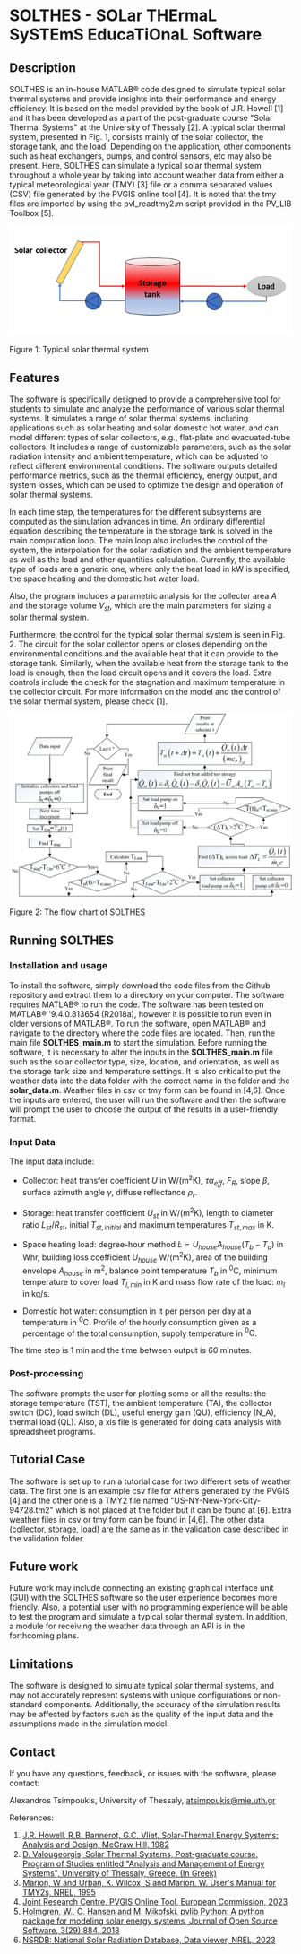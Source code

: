 # SOLTHES - SOLar THErmaL SySTEmS EducaTiOnaL Software

## Description
SOLTHES is an in-house MATLAB® code designed to simulate typical solar thermal systems and provide insights into their performance and energy efficiency. It is based on the model provided by the book of J.R. Howell [1] and it has been developed as a part of the post-graduate course "Solar Thermal Systems" at the University of Thessaly [2]. A typical solar thermal system, presented in Fig. 1, consists mainly of the solar collector, the storage tank, and the load. Depending on the application, other components such as heat exchangers, pumps, and control sensors, etc may also be present. Here, SOLTHES can simulate a typical solar thermal system throughout a whole year by taking into account weather data from either a typical meteorological year (TMY) [3] file or a comma separated values (CSV) file generated by the PVGIS online tool [4]. It is noted that the tmy files are imported by using the pvl_readtmy2.m script provided in the PV_LIB Toolbox [5].

![Typical solar thermal system](figs/Typical_solar_thermal_system.png)

Figure 1: Typical solar thermal system 

## Features

The software is specifically designed to provide a comprehensive tool for students to simulate and analyze the performance of various solar thermal systems. It simulates a range of solar thermal systems, including applications such as solar heating and solar domestic hot water, and can model different types of solar collectors, e.g., flat-plate and evacuated-tube collectors. It includes a range of customizable parameters, such as the solar radiation intensity and ambient temperature, which can be adjusted to reflect different environmental conditions. The software outputs detailed performance metrics, such as the thermal efficiency, energy output, and system losses, which can be used to optimize the design and operation of solar thermal systems.

In each time step, the temperatures for the different subsystems are computed as the simulation advances in time. An ordinary differential equation describing the temperature in the storage tank is solved in the main computation loop. The main loop also includes the control of the system, the interpolation for the solar radiation and the ambient temperature as well as the load and other quantities calculation. Currently, the available type of loads are a generic one, where only the heat load in kW is specified, the space heating and the domestic hot water load.

Also, the program includes a parametric analysis for the collector area $A$ and the storage volume $V_{st}$, which are the main parameters for sizing a solar thermal system.

Furthermore, the control for the typical solar thermal system is seen in Fig. 2. The circuit for the solar collector opens or closes depending on the environmental conditions and the available heat that it can provide to the storage tank. Similarly, when the available heat from the storage tank to the load is enough, then the load circuit opens and it covers the load. Extra controls include the check for the stagnation and maximum temperature in the collector circuit. For more information on the model and the control of the solar thermal system, please check [1].

![flow chart of the code](figs/Flow_chart.png)

Figure 2: The flow chart of SOLTHES

## Running SOLTHES

### Installation and usage

To install the software, simply download the code files from the Github repository and extract them to a directory on your computer. The software requires MATLAB® to run the code.
The software has been tested on MATLAB® '9.4.0.813654 (R2018a), however it is possible to run even in older versions of MATLAB®. To run the software, open MATLAB® and navigate to the directory where the code files are located. Then, run the main file **SOLTHES_main.m** to start the simulation. Before running the software, it is necessary to alter the inputs in the **SOLTHES_main.m** file such as the solar collector type, size, location, and orientation, as well as the storage tank size and temperature settings. It is also critical to put the weather data into the data folder with the correct name in the folder and the **solar_data.m**. Weather files in csv or tmy form can be found in [4,6]. Once the inputs are entered, the user will run the software and then the software will prompt the user to choose the output of the results in a user-friendly format.

### Input Data

The input data include:
-   Collector: heat transfer coefficient $U$ in $\text{W/(m}^2 \text{K})$, $\tau\alpha_{eff}$, $F_{R}$, slope $\beta$,
    surface azimuth angle $\gamma$, diffuse reflectance ${{\rho }_{r}}$.

-   Storage: heat transfer coefficient $U_{st}$ in $\text{W/(m}^2 \text{K})$, length to
    diameter ratio $L_{st}/R_{st}$, initial 
    $T_{st,initial}$ and maximum temperatures $T_{st,max}$ in  $\text{K}$.

-   Space heating load: degree-hour method
    $\dot{L}=U_{house}A_{house}(T_{b}-T_{a})$
    in $\text{Whr}$, building loss coefficient $U_{house}$
    $\text{W/(m}^2 \text{K})$, area of the building envelope
    $A_{house}$ in $\text{m}^2$, balance point temperature
    $T_{b}$ in $^{\text{0}}\text{C}$, minimum temperature to cover
    load $T_{l,min}$ in $\text{K}$ and mass flow rate of the load:
    $m_{l}$ in ${\text{kg}}/{\text{s}}$.

-   Domestic hot water: consumption in lt per person per day at
    a temperature in $^{\text{0}}\text{C}$. Profile of the hourly consumption given as a
    percentage of the total consumption, supply temperature in
    $^{\text{0}}\text{C}$.

The time step is 1 min and the time between output is 60 minutes.

### Post-processing
The software prompts the user for plotting some or all the results: the storage temperature (TST), the ambient temperature (TA), the collector switch (DC), load switch (DL), useful energy gain (QU), efficiency (N_A), thermal load (QL). Also, a xls file is generated for doing data analysis with spreadsheet programs.

## Tutorial Case
The software is set up to run a tutorial case for two different sets of weather data. The first one is an example csv file for Athens generated by the PVGIS [4] and the other one is a TMY2 file named "US-NY-New-York-City-94728.tm2" which is not placed at the folder but it can be found at [6]. Extra weather files in csv or tmy form can be found in [4,6]. The other data (collector, storage, load) are the same as in the validation case described in the validation folder. 

## Future work
Future work may include connecting an existing graphical interface unit (GUI) with the SOLTHES software so the user experience becomes more friendly. Also, a potential user with no programming experience will be able to test the program and simulate a typical solar thermal system. In addition, a module for receiving the weather data through an API is in the forthcoming plans. 

## Limitations
The software is designed to simulate typical solar thermal systems, and may not accurately represent systems with unique configurations or non-standard components. Additionally, the accuracy of the simulation results may be affected by factors such as the quality of the input data and the assumptions made in the simulation model.

## Contact
If you have any questions, feedback, or issues with the software, please contact:

Alexandros Tsimpoukis,
University of Thessaly,
atsimpoukis@mie.uth.gr 


References:
1. [J.R. Howell, R.B. Bannerot, G.C. Vliet, Solar-Thermal Energy Systems: Analysis and Design, McGraw Hill, 1982](https://www.amazon.com/Solar-Thermal-Energy-Systems-Analysis-Design/dp/0070306036 "Go to book")
2. [D. Valougeorgis, Solar Thermal Systems, Post-graduate course, Program of Studies entitled "Analysis and Management of Energy Systems", University of Thessaly, Greece. (In Greek)](http://www.mie.uth.gr/n_one_mathima.asp?id=163&cat=1&tp= "Go to course")
3. [Marion, W and Urban, K. Wilcox, S and Marion, W. User's Manual for TMY2s, NREL, 1995](https://www.nrel.gov/docs/legosti/old/7668.pdf "Go to Manual")
4. [Joint Research Centre, PVGIS Online Tool, European Commission, 2023](https://re.jrc.ec.europa.eu/pvg_tools/en/tools.html "Go to website")
6. [Holmgren, W., C. Hansen and M. Mikofski. pvlib Python: A python package for modeling solar energy systems, Journal of Open Source Software, 3(29) 884, 2018](https://pvpmc.sandia.gov/app/uploads/sites/243/2022/10/10.21105.joss_.00884.pdf "Go to website")
6. [NSRDB: National Solar Radiation Database, Data viewer, NREL, 2023](https://nsrdb.nrel.gov/data-viewer "Go to website")



